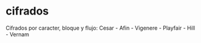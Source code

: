 cifrados
========

Cifrados por caracter, bloque y flujo: Cesar - Afin - Vigenere - Playfair -  Hill - Vernam
